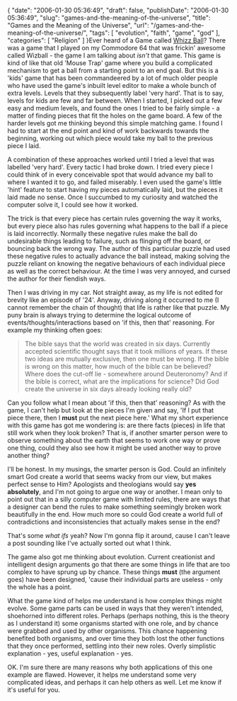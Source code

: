 {
    "date": "2006-01-30 05:36:49",
    "draft": false,
    "publishDate": "2006-01-30 05:36:49",
    "slug": "games-and-the-meaning-of-the-universe",
    "title": "Games and the Meaning of the Universe",
    "url": "\/games-and-the-meaning-of-the-universe\/",
    "tags": [
        "evolution",
        "faith",
        "game",
        "god"
    ],
    "categories": [
        "Religion"
    ]
}Ever heard of a Game called [Whizz
Ball](http://kids.discovery.com/games/whizzball/whizzball.html)? There
was a game that I played on my Commodore 64 that was frickin' awesome
called Wizball - the game I am talking about *isn't* that game. This
game is kind of like that old 'Mouse Trap' game where you build a
complicated mechanism to get a ball from a starting point to an end
goal. But this is a 'kids' game that has been commandeered by a lot of
much older people who have used the game's inbuilt level editor to make
a whole bunch of extra levels. Levels that they subsequently label 'very
hard'. That is to say, levels for kids are few and far between. When I
started, I picked out a few easy and medium levels, and found the ones I
tried to be fairly simple - a matter of finding pieces that fit the
holes on the game board. A few of the harder levels got me thinking
beyond this simple matching game. I found I had to start at the end
point and kind of work backwards towards the beginning, working out
which piece would take my ball to the previous piece I laid.

A combination of these approaches worked until I tried a level that was
labelled 'very hard'. Every tactic I had broke down. I tried every piece
I could think of in every conceivable spot that would advance my ball to
where I wanted it to go, and failed miserably. I even used the game's
little 'hint' feature to start having my pieces automatically laid, but
the pieces it laid made no sense. Once I succumbed to my curiosity and
watched the computer solve it, I could see how it worked.

The trick is that every piece has certain rules governing the way it
works, but every piece also has rules governing what happens to the ball
if a piece is laid incorrectly. Normally these negative rules make the
ball do undesirable things leading to failure, such as flinging off the
board, or bouncing back the wrong way. The author of this particular
puzzle had used these negative rules to actually advance the ball
instead, making solving the puzzle reliant on knowing the negative
behaviours of each individual piece as well as the correct behaviour. At
the time I was very annoyed, and cursed the author for their fiendish
ways.

Then I was driving in my car. Not straight away, as my life is not
edited for brevity like an episode of '24'. Anyway, driving along it
occurred to me (I cannot remember the chain of thought) that life is
rather like that puzzle. My puny brain is always trying to determine the
logical outcome of events/thoughts/interactions based on 'if this, then
that' reasoning. For example my thinking often goes:

> The bible says that the world was created in six days. Currently
> accepted scientific thought says that it took millions of years. If
> these two ideas are mutually exclusive, then one must be wrong. If the
> bible is wrong on this matter, how much of the bible can be believed?
> Where does the cut-off lie - somewhere around Deuteronomy? And if the
> bible is correct, what are the implications for science? Did God
> create the universe in six days already looking really old?

Can you follow what I mean about 'if this, then that' reasoning? As with
the game, I can't help but look at the pieces I'm given and say, 'If I
put that piece there, then I **must** put the next piece here.' What my
short experience with this game has got me wondering is: are there facts
(pieces) in life that still work when they look broken? That is, if
another smarter person were to observe something about the earth that
seems to work one way or prove one thing, could they also see how it
might be used another way to prove another thing?

I'll be honest. In my musings, the smarter person is God. Could an
infinitely smart God create a world that seems wacky from our view, but
makes perfect sense to Him? Apologists and theologians would say **yes
absolutely**, and I'm not going to argue one way or another. I mean only
to point out that in a silly computer game with limited rules, there are
ways that a designer can bend the rules to make something seemingly
broken work beautifully in the end. How much more so could God create a
world full of contradictions and inconsistencies that actually makes
sense in the end?

That's some *what ifs* yeah? Now I'm gonna flip it around, cause I can't
leave a post sounding like I've actually sorted out what I think.

The game also got me thinking about evolution. Current creationist and
intelligent design arguments go that there are some things in life that
are too complex to have sprung up by chance. These things **must** (the
argument goes) have been designed, 'cause their individual parts are
useless - only the whole has a point.

What the game kind of helps me understand is how complex things might
evolve. Some game parts can be used in ways that they weren't intended,
shoehorned into different roles. Perhaps (perhaps nothing, this is the
theory as I understand it) some organisms started with one role, and by
chance were grabbed and used by other organisms. This chance happening
benefited both organisms, and over time they both lost the other
functions that they once performed, settling into their new roles.
Overly simplistic explanation - yes, useful explanation - yes.

OK. I'm sure there are many reasons why both applications of this one
example are flawed. However, it helps me understand some very
complicated ideas, and perhaps it can help others as well. Let me know
if it's useful for you.